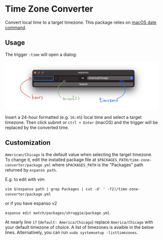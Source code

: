 # Time Zone Converter

Convert local time to a target timezone.
This package relies on [macOS date command](https://ss64.com/osx/date.html).

## Usage

The trigger `:time` will open a dialog:

![dialog](time-zone-converter/res/form.jpg)

Insert a 24-hour formatted (e.g. `16:45`) local time and select a target timezone.
Then click submit or `ctrl + Enter` (macOS) and the trigger will be replaced by the converted time.

## Customization

`American/Chicago` is the default value when selecting the target timezone.
To change it, edit the installed package file at `$PACKAGES_PATH/time-zone-converter/package.yml` where `$PACKAGES_PATH` is the "Packages" path returned by `espanso path`.

E.g. to edit with vim

`vim $(espanso path | grep Packages | cut -d' ' -f2)/time-zone-converter/package.yml`

or if you have espanso v2

`espanso edit match/packages/shruggie/package.yml`.

At nearly line `17` (`default: America/Chicago`) replace `America/Chicago` with your default timezone of choice. A list of timezones is avaible in the below lines.
Alternatively, you can run `sudo systemsetup -listtimezones`.
